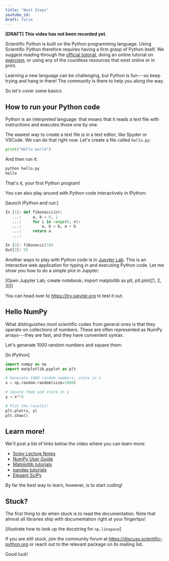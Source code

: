 ```yaml
---
title: "Next Steps"
youtube_id:
draft: false
---
```


**[DRAFT] This video has not been recorded yet.**

Scientific Python is built on the Python programming language.  Using
Scientific Python therefore requires having a firm grasp of Python
itself.  We suggest reading through the [official
tutorial](https://docs.python.org/3/tutorial/), doing an online
tutorial on [exercism](https://exercism.org/tracks/python), or using
any of the countless resources that exist online or in print.

Learning a new language can be challenging, but Python is fun---so keep trying and hang in there!
The community is there to help you along the way.

So let's cover some basics.

## How to run your Python code

Python is an interpreted language: that means that it reads a text
file with instructions and executes those one by one.

The easiest way to create a text file is in a text editor, like Spyder or VSCode.
We can do that right now.  Let's create a file called `hello.py`:

```python
print("Hello world")
```

And then run it:

```sh
python hello.py
hello
```

That's it, your first Python program!

You can also play around with Python code interactively in IPython:

[launch IPython and run:]

```python
In [1]: def fibonacci(n):
   ...:     a, b = 0, 1
   ...:     for i in range(0, n):
   ...:         a, b = b, a + b
   ...:     return a
   ...:

In [2]: fibonacci(10)
Out[2]: 55
```

Another ways to play with Python code is in [Jupyter Lab](https://jupyter.org/).
This is an interactive web application for typing in and executing Python code.
Let me show you how to do a simple plot in Jupyter:

[Open Jupyter Lab; create notebook; import matplotlib as plt; plt.plot([1, 2, 3])]

You can head over to https://try.jupyter.org to test it out.

## Hello NumPy

What distinguishes most scientific codes from general ones is that they operate on collections of numbers.
These are often represented as NumPy arrays---they are fast, and they have convenient syntax.

Let's generate 1000 random numbers and square them:

[In IPython]

```python
import numpy as np
import matplotlib.pyplot as plt

# Generate 1000 random numbers, store in x
x = np.random.random(size=1000)

# Square them and store in y
y = x**2

# Plot the results!
plt.plot(x, y)
plt.show()
```

## Learn more!

We'll post a list of links below the video where you can learn more:

- [Scipy Lecture Notes](http://scipy-lectures.org/index.html)
- [NumPy User Guide](https://numpy.org/devdocs/user/tutorials_index.html)
- [Matplotlib tutorials](https://matplotlib.org/stable/tutorials/index.html)
- [pandas tutorials](https://pandas.pydata.org/pandas-docs/stable/getting_started/tutorials.html)
- [Elegant SciPy](https://github.com/elegant-scipy/notebooks)

By far the best way to learn, however, is to start coding!

## Stuck?

The first thing to do when stuck is to read the documentation.  Note
that almost all libraries ship with documentation right at your
fingertips!

[illustrate how to look up the docstring for `np.linspace`]

If you are still stuck, join the community forum at
https://discuss.scientific-python.org or reach out to the relevant
package on its mailing list.

Good luck!
